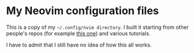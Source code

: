 # My Neovim configuration files

This is a copy of my `~/.config/nvim directory`. I built it starting from other people's repos (for example [this one][link1]) and various tutorials.

I have to admit that I still have no idea of how this all works.


[link1]: https://github.com/ThePrimeagen/init.lua
